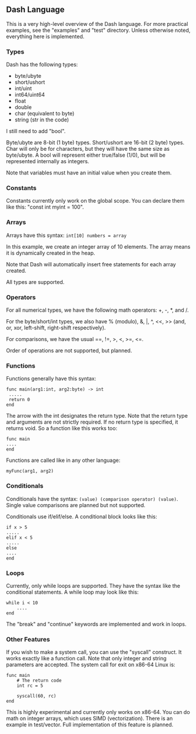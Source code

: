 ## Dash Language

This is a very high-level overview of the Dash language. For more practical examples, see the "examples" and "test" directory. Unless otherwise noted, everything here is implemented.

### Types

Dash has the following types:

* byte/ubyte
* short/ushort
* int/uint
* int64/uint64
* float
* double
* char (equivalent to byte)
* string (str in the code)

I still need to add "bool". 

Byte/ubyte are 8-bit (1 byte) types. Short/ushort are 16-bit (2 byte) types. Char will only be for characters, but they will have the same size as byte/ubyte. A bool will represent either true/false (1/0), but will be represented internally as integers.

Note that variables must have an initial value when you create them.

### Constants

Constants currently only work on the global scope. You can declare them like this: "const int myint = 100".

### Arrays

Arrays have this syntax: ```int[10] numbers = array```

In this example, we create an integer array of 10 elements. The array means it is dynamically created in the heap.

Note that Dash will automatically insert free statements for each array created.

All types are supported.

### Operators

For all numerical types, we have the following math operators: +, -, *, and /.

For the byte/short/int types, we also have % (modulo), &, |, ^,  <<, >> (and, or, xor, left-shift, right-shift respectively).

For comparisons, we have the usual ==, !=, >, <, >=, <=. 

Order of operations are not supported, but planned.

### Functions

Functions generally have this syntax:

```
func main(arg1:int, arg2:byte) -> int
 .....
 return 0
end
```

The arrow with the int designates the return type. Note that the return type and arguments are not strictly required. If no return type is specified, it returns void. So a function like this works too:

```
func main
....
end
```

Functions are called like in any other language:

```
myFunc(arg1, arg2)
```

### Conditionals

Conditionals have the syntax: ```(value) (comparison operator) (value)```. Single value comparisons are planned but not supported.

Conditionals use if/elif/else. A conditional block looks like this:

```
if x > 5  
.....
elif x < 5
.....
else
....
end
```

### Loops

Currently, only while loops are supported. They have the syntax like the conditional statements. A while loop may look like this:

```
while i < 10
    ....
end
```

The "break" and "continue" keywords are implemented and work in loops.

### Other Features

If you wish to make a system call, you can use the "syscall" construct. It works exactly like a function call. Note that only integer and string parameters are accepted. The system call for exit on x86-64 Linux is:

```
func main
    # The return code
    int rc = 5
    
    syscall(60, rc)
end
```

This is highly experimental and currently only works on x86-64. You can do math on integer arrays, which uses SIMD (vectorization). There is an example in test/vector. Full implementation of this feature is planned.


